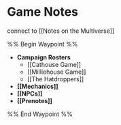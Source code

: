 # Game Notes
connect to [[Notes on the Multiverse]]

%% Begin Waypoint %%
- **Campaign Rosters**
	- [[Cathouse Game]]
	- [[Milliehouse Game]]
	- [[The Hatdroppers]]
- **[[Mechanics]]**
- **[[NPCs]]**
- **[[Prenotes]]**

%% End Waypoint %%